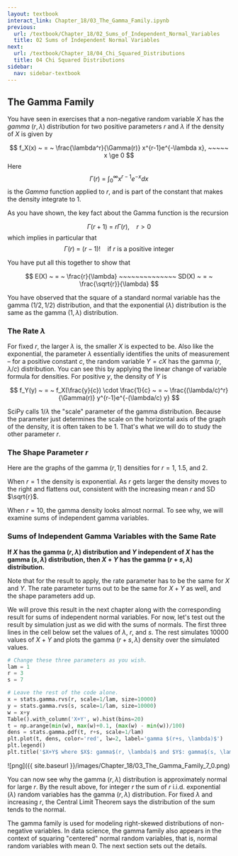 ```yaml
---
layout: textbook
interact_link: Chapter_18/03_The_Gamma_Family.ipynb
previous:
  url: /textbook/Chapter_18/02_Sums_of_Independent_Normal_Variables
  title: 02 Sums of Independent Normal Variables
next:
  url: /textbook/Chapter_18/04_Chi_Squared_Distributions
  title: 04 Chi Squared Distributions
sidebar:
  nav: sidebar-textbook
---
```


## The Gamma Family ##

You have seen in exercises that a non-negative random variable $X$ has the *gamma* $(r, \lambda)$ distribution for two positive parameters $r$ and $\lambda$ if the density of $X$ is given by

$$
f_X(x) ~ = ~ \frac{\lambda^r}{\Gamma(r)} x^{r-1}e^{-\lambda x}, ~~~~~ x \ge 0
$$
Here
$$
\Gamma(r) ~ = ~ \int_0^\infty x^{r-1}e^{-x} dx
$$
is the *Gamma* function applied to $r$, and is part of the constant that makes the density integrate to 1.

As you have shown, the key fact about the Gamma function is the recursion 

$$
\Gamma(r+1) ~ = ~ r\Gamma (r), ~~~~ r > 0
$$
which implies in particular that 
$$
\Gamma(r) ~ = ~ (r-1)! ~~~~ \text{if } r \text{ is a positive integer}
$$

You have put all this together to show that

$$
E(X) ~ = ~ \frac{r}{\lambda} ~~~~~~~~~~~~~~ SD(X) ~ = ~ \frac{\sqrt{r}}{\lambda}
$$

You have observed that the square of a standard normal variable has the gamma $(1/2, 1/2)$ distribution, and that the exponential $(\lambda)$ distribution is the same as the gamma $(1, \lambda)$ distribution.

### The Rate $\lambda$ ###
For fixed $r$, the larger $\lambda$ is, the smaller $X$ is expected to be. Also like the exponential, the parameter $\lambda$ essentially identifies the units of measurement – for a positive constant $c$, the random variable $Y = cX$ has the gamma $(r, \lambda/c)$ distribution. You can see this by applying the linear change of variable formula for densities. For positive $y$, the density of $Y$ is

$$
f_Y(y) ~ = ~ f_X(\frac{y}{c}) \cdot \frac{1}{c} ~ = ~ 
\frac{(\lambda/c)^r}{\Gamma(r)} y^{r-1}e^{-(\lambda/c) y}
$$

SciPy calls $1/\lambda$ the "scale" parameter of the gamma distribution. Because the parameter just determines the scale on the horizontal axis of the graph of the density, it is often taken to be 1. That's what we will do to study the other parameter $r$.

### The Shape Parameter $r$ ###
Here are the graphs of the gamma $(r, 1)$ densities for $r = 1$, $1.5$, and 2.

When $r = 1$ the density is exponential. As $r$ gets larger the density moves to the right and flattens out, consistent with the increasing mean $r$ and SD $\sqrt{r}$.

When $r = 10$, the gamma density looks almost normal. To see why, we will examine sums of independent gamma variables.

### Sums of Independent Gamma Variables with the Same Rate ###
**If $X$ has the gamma $(r, \lambda)$ distribution and $Y$ independent of $X$ has the gamma $(s, \lambda)$ distribution, then $X+Y$ has the gamma $(r+s, \lambda)$ distribution.**

Note that for the result to apply, the rate parameter has to be the same for $X$ and $Y$. The rate parameter turns out to be the same for $X+Y$ as well, and the shape parameters add up.

We will prove this result in the next chapter along with the corresponding result for sums of independent normal variables. For now, let's test out the result by simulation just as we did with the sums of normals. The first three lines in the cell below set the values of $\lambda$, $r$, and $s$. The rest simulates 10000 values of $X+Y$ and plots the gamma $(r+s, \lambda)$ density over the simulated values.


<div class="input_area" markdown="1">

```python
# Change these three parameters as you wish.
lam = 1
r = 3
s = 7

# Leave the rest of the code alone.
x = stats.gamma.rvs(r, scale=1/lam, size=10000)
y = stats.gamma.rvs(s, scale=1/lam, size=10000)
w = x+y
Table().with_column('X+Y', w).hist(bins=20)
t = np.arange(min(w), max(w)+0.1, (max(w) - min(w))/100)
dens = stats.gamma.pdf(t, r+s, scale=1/lam)
plt.plot(t, dens, color='red', lw=2, label='gamma $(r+s, \lambda)$')
plt.legend()
plt.title('$X+Y$ where $X$: gamma$(r, \lambda)$ and $Y$: gamma$(s, \lambda)$');
```

</div>


![png]({{ site.baseurl }}/images/Chapter_18/03_The_Gamma_Family_7_0.png)


You can now see why the gamma $(r, \lambda)$ distribution is approximately normal for large $r$. By the result above, for integer $r$ the sum of $r$ i.i.d. exponential $(\lambda)$ random variables has the gamma $(r, \lambda)$ distribution. For fixed $\lambda$ and increasing $r$, the Central Limit Theorem says the distribution of the sum tends to the normal. 

The gamma family is used for modeling right-skewed distributions of non-negative variables. In data science, the gamma family also appears in the context of squaring "centered" normal random variables, that is, normal random variables with mean 0. The next section sets out the details.
